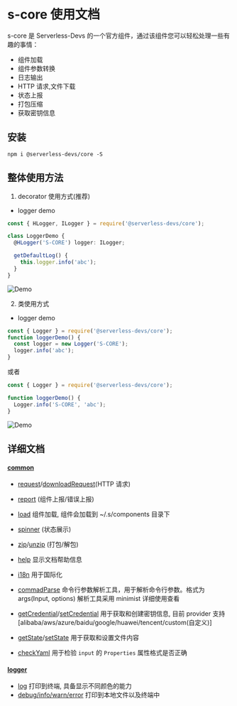 # s-core 使用文档

s-core 是 Serverless-Devs 的一个官方组件，通过该组件您可以轻松处理一些有趣的事情：

- 组件加载
- 组件参数转换
- 日志输出
- HTTP 请求,文件下载
- 状态上报
- 打包压缩
- 获取密钥信息

## 安装

```
npm i @serverless-devs/core -S
```

## 整体使用方法

1. decorator 使用方式(推荐)

- logger demo

```typescript
const { HLogger, ILogger } = require('@serverless-devs/core');

class LoggerDemo {
  @HLogger('S-CORE') logger: ILogger;

  getDefaultLog() {
    this.logger.info('abc');
  }
}
```

![Demo](https://img.alicdn.com/imgextra/i4/O1CN01rMXgGM1wJx7iIBckd_!!6000000006288-1-tps-1215-142.gif)

2. 类使用方式

- logger demo

```typescript
const { Logger } = require('@serverless-devs/core');
function loggerDemo() {
  const logger = new Logger('S-CORE');
  logger.info('abc');
}
```

或者

```typescript
const { Logger } = require('@serverless-devs/core');

function loggerDemo() {
  Logger.info('S-CORE', 'abc');
}
```

![Demo](https://img.alicdn.com/imgextra/i4/O1CN01rMXgGM1wJx7iIBckd_!!6000000006288-1-tps-1215-142.gif)

## 详细文档

#### [common](https://github.com/Serverless-Devs/s-core/blob/develop/packages/core/docs/common.md)

- [request](https://github.com/Serverless-Devs/s-core/blob/develop/packages/core/docs/common.md#request)/[downloadRequest](https://github.com/Serverless-Devs/s-core/blob/develop/packages/core/docs/common.md#downloadrequest)(HTTP 请求)
- [report](https://github.com/Serverless-Devs/s-core/blob/develop/packages/core/docs/common.md#report) (组件上报/错误上报)
- [load](https://github.com/Serverless-Devs/s-core/blob/develop/packages/core/docs/common.md#load) 组件加载, 组件会加载到 ~/.s/components 目录下
- [spinner](https://github.com/Serverless-Devs/s-core/blob/develop/packages/core/docs/common.md#spinner) (状态展示)
- [zip](https://github.com/Serverless-Devs/s-core/blob/develop/packages/core/docs/common.md#zip)/[unzip](https://github.com/Serverless-Devs/s-core/blob/develop/packages/core/docs/common.md#unzip) (打包/解包)
- [help](https://github.com/Serverless-Devs/s-core/blob/develop/packages/core/docs/common.md#help) 显示文档帮助信息
- [i18n](https://github.com/Serverless-Devs/s-core/blob/develop/packages/core/docs/common.md#i18n) 用于国际化
- [commadParse](https://github.com/Serverless-Devs/s-core/blob/develop/packages/core/docs/common.md#commandparse) 命令行参数解析工具，用于解析命令行参数。格式为 args(Input, options) 解析工具采用 minimist 详细使用查看

- [getCredential](https://github.com/Serverless-Devs/s-core/blob/develop/packages/core/docs/common.md#getCredential)/[setCredential](https://github.com/Serverless-Devs/s-core/blob/develop/packages/core/docs/common.md#setCredential) 用于获取和创建密钥信息, 目前 provider 支持 [alibaba/aws/azure/baidu/google/huawei/tencent/custom(自定义)]

- [getState](https://github.com/Serverless-Devs/s-core/blob/develop/packages/core/docs/common.md#getState)/[setState](https://github.com/Serverless-Devs/s-core/blob/develop/packages/core/docs/common.md#setState) 用于获取和设置文件内容

- [checkYaml](https://github.com/Serverless-Devs/s-core/blob/develop/packages/core/docs/common.md#checkYaml) 用于检验 `input` 的 `Properties` 属性格式是否正确

#### [logger](https://github.com/Serverless-Devs/s-core/blob/develop/packages/core/docs/logger.md)

- [log](https://github.com/Serverless-Devs/s-core/blob/develop/packages/core/docs/logger.md#log) 打印到终端, 具备显示不同颜色的能力
- [debug/info/warn/error](https://github.com/Serverless-Devs/s-core/blob/develop/packages/core/docs/logger.md#levels) 打印到本地文件以及终端中
